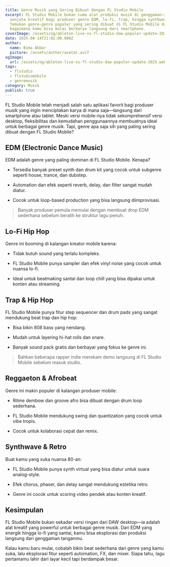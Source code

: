 ```yaml
---
title: Genre Musik yang Sering Dibuat dengan FL Studio Mobile
excerpt: FL Studio Mobile bukan cuma alat produksi musik di genggaman—ia jadi
  senjata kreatif bagi produser genre EDM, lo-fi, trap, hingga synthwave.
  Temukan genre-genre populer yang sering dibuat di FL Studio Mobile dan
  bagaimana kamu bisa mulai berkarya langsung dari smartphone.
coverImage: /assets/og/ableton-live-vs-fl-studio-daw-populer-update-2025.webp
date: 2025-08-14T21:02:00.000Z
author:
  name: Bima Akbar
  picture: /assets/author/avatar.avif
ogImage:
  url: /assets/og/ableton-live-vs-fl-studio-daw-populer-update-2025.webp
tags:
  - flstudio
  - flstudiomobile
  - genremusik
category: Musik
publish: true
---
```

FL Studio Mobile telah menjadi salah satu aplikasi favorit bagi produser musik yang ingin menciptakan karya di mana saja—langsung dari smartphone atau tablet. Meski versi mobile-nya tidak sekomprehensif versi desktop, fleksibilitas dan kemudahan penggunaannya membuatnya ideal untuk berbagai genre musik. Tapi, genre apa saja sih yang paling sering dibuat dengan FL Studio Mobile?

## EDM (Electronic Dance Music)

EDM adalah genre yang paling dominan di FL Studio Mobile. Kenapa?

*   Tersedia banyak preset synth dan drum kit yang cocok untuk subgenre seperti house, trance, dan dubstep.
    
*   Automation dan efek seperti reverb, delay, dan filter sangat mudah diatur.
    
*   Cocok untuk loop-based production yang bisa langsung diimprovisasi.
    

> Banyak produser pemula memulai dengan membuat drop EDM sederhana sebelum beralih ke struktur lagu penuh.

## Lo-Fi Hip Hop

Genre ini booming di kalangan kreator mobile karena:

*   Tidak butuh sound yang terlalu kompleks.
    
*   FL Studio Mobile punya sampler dan efek vinyl noise yang cocok untuk nuansa lo-fi.
    
*   Ideal untuk beatmaking santai dan loop chill yang bisa dipakai untuk konten atau streaming.
    

## Trap & Hip Hop

FL Studio Mobile punya fitur step sequencer dan drum pads yang sangat mendukung beat trap dan hip hop:

*   Bisa bikin 808 bass yang nendang.
    
*   Mudah untuk layering hi-hat rolls dan snare.
    
*   Banyak sound pack gratis dan berbayar yang fokus ke genre ini.
    

> Bahkan beberapa rapper indie merekam demo langsung di FL Studio Mobile sebelum masuk studio.

## Reggaeton & Afrobeat

Genre ini makin populer di kalangan produser mobile:

*   Ritme dembow dan groove afro bisa dibuat dengan drum loop sederhana.
    
*   FL Studio Mobile mendukung swing dan quantization yang cocok untuk vibe tropis.
    
*   Cocok untuk kolaborasi cepat dan remix.
    

## Synthwave & Retro

Buat kamu yang suka nuansa 80-an:

*   FL Studio Mobile punya synth virtual yang bisa diatur untuk suara analog-style.
    
*   Efek chorus, phaser, dan delay sangat mendukung estetika retro.
    
*   Genre ini cocok untuk scoring video pendek atau konten kreatif.
    

## Kesimpulan

FL Studio Mobile bukan sekadar versi ringan dari DAW desktop—ia adalah alat kreatif yang powerful untuk berbagai genre musik. Dari EDM yang energik hingga lo-fi yang santai, kamu bisa eksplorasi dan produksi langsung dari genggaman tanganmu.

Kalau kamu baru mulai, cobalah bikin beat sederhana dari genre yang kamu suka, lalu eksplorasi fitur seperti automation, FX, dan mixer. Siapa tahu, lagu pertamamu lahir dari layar kecil tapi berdampak besar.